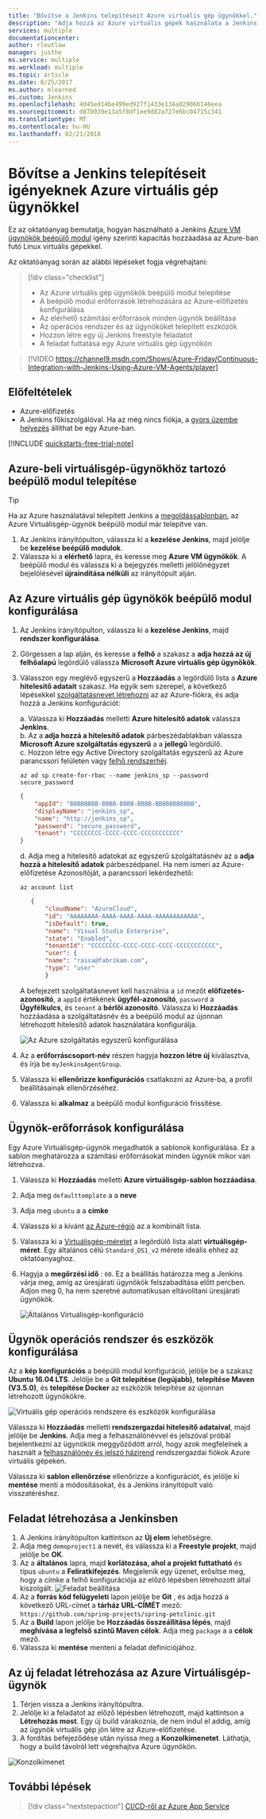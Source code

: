 ```yaml
---
title: "Bővítse a Jenkins telepítéseit Azure virtuális gép ügynökkel."
description: "Adja hozzá az Azure virtuális gépek használata a Jenkins Azure Virtuálisgép-ügynök beépülő modul Jenkins folyamatok további kapacitást."
services: multiple
documentationcenter: 
author: rloutlaw
manager: justhe
ms.service: multiple
ms.workload: multiple
ms.topic: article
ms.date: 8/25/2017
ms.author: mlearned
ms.custom: Jenkins
ms.openlocfilehash: 4d45ed14be499ed927f1433e134a029066146eea
ms.sourcegitcommit: d87b039e13a5f8df1ee9d82a727e6bc04715c341
ms.translationtype: MT
ms.contentlocale: hu-HU
ms.lasthandoff: 02/21/2018
---
```

# <a name="scale-your-jenkins-deployments-to-meet-demand-with-azure-vm-agents"></a>Bővítse a Jenkins telepítéseit igényeknek Azure virtuális gép ügynökkel

Ez az oktatóanyag bemutatja, hogyan használható a Jenkins [Azure VM ügynökök beépülő modul](https://plugins.jenkins.io/azure-vm-agents) igény szerinti kapacitás hozzáadása az Azure-ban futó Linux virtuális gépekkel.

Az oktatóanyag során az alábbi lépéseket fogja végrehajtani:

> [!div class="checklist"]
> * Az Azure virtuális gép ügynökök beépülő modul telepítése
> * A beépülő modul erőforrások létrehozására az Azure-előfizetés konfigurálása
> * Az elérhető számítási erőforrások minden ügynök beállítása
> * Az operációs rendszer és az ügynököket telepített eszközök
> * Hozzon létre egy új Jenkins freestyle feladatot
> * A feladat futtatása egy Azure virtuális gép ügynökön

> [!VIDEO https://channel9.msdn.com/Shows/Azure-Friday/Continuous-Integration-with-Jenkins-Using-Azure-VM-Agents/player]

## <a name="prerequisites"></a>Előfeltételek

* Azure-előfizetés
* A Jenkins főkiszolgálóval. Ha az még nincs fiókja, a [gyors üzembe helyezés](install-jenkins-solution-template.md) állíthat be egy Azure-ban.

[!INCLUDE [quickstarts-free-trial-note](../../includes/quickstarts-free-trial-note.md)]

## <a name="install-azure-vm-agents-plugin"></a>Azure-beli virtuálisgép-ügynökhöz tartozó beépülő modul telepítése

> [!TIP]
> Ha az Azure használatával telepített Jenkins a [megoldássablonban](install-jenkins-solution-template.md), az Azure Virtuálisgép-ügynök beépülő modul már telepítve van.

1. Az Jenkins irányítópulton, válassza ki a **kezelése Jenkins**, majd jelölje be **kezelése beépülő modulok**.
2. Válassza ki a **elérhető** lapra, és keresse meg **Azure VM ügynökök**. A beépülő modul és válassza ki a bejegyzés melletti jelölőnégyzet bejelölésével **újraindítása nélküli** az irányítópult alján.

## <a name="configure-the-azure-vm-agents-plugin"></a>Az Azure virtuális gép ügynökök beépülő modul konfigurálása

1. Az Jenkins irányítópulton, válassza ki a **kezelése Jenkins**, majd **rendszer konfigurálása**.
2. Görgessen a lap alján, és keresse a **felhő** a szakasz a **adja hozzá az új felhőalapú** legördülő válassza **Microsoft Azure virtuális gép ügynökök**.
3. Válasszon egy meglévő egyszerű a **Hozzáadás** a legördülő lista a **Azure hitelesítő adatait** szakasz. Ha egyik sem szerepel, a következő lépésekkel [szolgáltatásnevet létrehozni](/cli/azure/create-an-azure-service-principal-azure-cli?toc=%2fazure%2fazure-resource-manager) az az Azure-fiókra, és adja hozzá a Jenkins konfigurációt:   

    a. Válassza ki **Hozzáadás** melletti **Azure hitelesítő adatok** válassza **Jenkins**.   
    b. Az a **adja hozzá a hitelesítő adatok** párbeszédablakban válassza **Microsoft Azure szolgáltatás egyszerű** a a **jellegű** legördülő.   
    c. Hozzon létre egy Active Directory szolgáltatás egyszerű az Azure parancssori felületen vagy [felhő rendszerhéj](/azure/cloud-shell/overview).
    
    ```azurecli-interactive
    az ad sp create-for-rbac --name jenkins_sp --password secure_password
    ```

    ```json
    {
        "appId": "BBBBBBBB-BBBB-BBBB-BBBB-BBBBBBBBBBB",
        "displayName": "jenkins_sp",
        "name": "http://jenkins_sp",
        "password": "secure_password",
        "tenant": "CCCCCCCC-CCCC-CCCC-CCCCCCCCCCC"
    }
    ```
    d. Adja meg a hitelesítő adatokat az egyszerű szolgáltatásnév az a **adja hozzá a hitelesítő adatok** párbeszédpanel. Ha nem ismeri az Azure-előfizetése Azonosítóját, a parancssori lekérdezhető:
     
     ```azurecli-interactive
     az account list
     ```

     ```json
        {
            "cloudName": "AzureCloud",
            "id": "AAAAAAAA-AAAA-AAAA-AAAA-AAAAAAAAAAAA",
            "isDefault": true,
            "name": "Visual Studio Enterprise",
            "state": "Enabled",
            "tenantId": "CCCCCCCC-CCCC-CCCC-CCCC-CCCCCCCCCCC",
            "user": {
            "name": "raisa@fabrikam.com",
            "type": "user"
            }
     ```

    A befejezett szolgáltatásnevet kell használnia a `id` mezőt **előfizetés-azonosító**, a `appId` értékének **ügyfél-azonosító**, `password` a **Ügyfélkulcs**, és `tenant` a **bérlői azonosító**. Válassza ki **Hozzáadás** hozzáadása a szolgáltatásnév és a beépülő modul az újonnan létrehozott hitelesítő adatok használatára konfigurálja.

    ![Az Azure szolgáltatás egyszerű konfigurálása](./media/jenkins-azure-vm-agents/new-service-principal.png)

    

4. Az a **erőforráscsoport-név** részen hagyja **hozzon létre új** kiválasztva, és írja be `myJenkinsAgentGroup`.
5. Válassza ki **ellenőrizze konfigurációs** csatlakozni az Azure-ba, a profil beállításainak ellenőrzéséhez.
6. Válassza ki **alkalmaz** a beépülő modul konfiguráció frissítése.

## <a name="configure-agent-resources"></a>Ügynök-erőforrások konfigurálása

Egy Azure Virtuálisgép-ügynök megadhatók a sablonok konfigurálása. Ez a sablon meghatározza a számítási erőforrásokat minden ügynök mikor van létrehozva.

1. Válassza ki **Hozzáadás** melletti **Azure virtuálisgép-sablon hozzáadása**.
2. Adja meg `defaulttemplate` a a **neve**
3. Adja meg `ubuntu` a a **címke**
4. Válassza ki a kívánt [az Azure-régió](https://azure.microsoft.com/regions/?ref=microsoft.com&utm_source=microsoft.com&utm_medium=docs&utm_campaign=visualstudio) az a kombinált lista.
5. Válassza ki a [Virtuálisgép-méretet](/azure/virtual-machines/linux/sizes) a legördülő lista alatt **virtuálisgép-méret**. Egy általános célú `Standard_DS1_v2` mérete ideális ehhez az oktatóanyaghoz.   
6. Hagyja a **megőrzési idő** : `60`. Ez a beállítás határozza meg a Jenkins várja meg, amíg az üresjárati ügynökök felszabadítása előtt percben. Adjon meg 0, ha nem szeretné automatikusan eltávolítani üresjárati ügynökök.

   ![Általános Virtuálisgép-konfiguráció](./media/jenkins-azure-vm-agents/general-config.png)

## <a name="configure-agent-operating-system-and-tools"></a>Ügynök operációs rendszer és eszközök konfigurálása

Az a **kép konfigurációs** a beépülő modul konfiguráció, jelölje be a szakasz **Ubuntu 16.04 LTS**. Jelölje be a **Git telepítése (legújabb)**, **telepítése Maven (V3.5.0)**, és **telepítése Docker** az eszközök telepítése az újonnan létrehozott ügynökökre.

![Virtuális gép operációs rendszere és eszközök konfigurálása](./media/jenkins-azure-vm-agents/jenkins-os-config.png)

Válassza ki **Hozzáadás** melletti **rendszergazdai hitelesítő adataival**, majd jelölje be **Jenkins**. Adja meg a felhasználónévvel és jelszóval próbál bejelentkezni az ügynökök meggyőződött arról, hogy azok megfelelnek a használt a [felhasználónév és jelszó házirend](/azure/virtual-machines/linux/faq#what-are-the-username-requirements-when-creating-a-vm) rendszergazdai fiókok Azure virtuális gépeken.

Válassza ki **sablon ellenőrzése** ellenőrizze a konfigurációt, és jelölje ki **mentése** menti a módosításokat, és a Jenkins irányítópult való visszatéréshez.

## <a name="create-a-job-in-jenkins"></a>Feladat létrehozása a Jenkinsben

1. A Jenkins irányítópulton kattintson az **Új elem** lehetőségre. 
2. Adja meg `demoproject1` a nevét, és válassza ki a **Freestyle projekt**, majd jelölje be **OK**.
3. Az a **általános** lapra, majd **korlátozása, ahol a projekt futtatható** és típus `ubuntu` a **Feliratkifejezés**. Megjelenik egy üzenet, erősítse meg, hogy a címke a felhő konfigurációja az előző lépésben létrehozott által kiszolgált. 
   ![Feladat beállítása](./media/jenkins-azure-vm-agents/job-config.png)
4. Az a **forrás kód felügyeleti** lapon jelölje be **Git** , és adja hozzá a következő URL-címet a **tárház URL-CÍMÉT** mező: `https://github.com/spring-projects/spring-petclinic.git`
5. Az a **Build** lapon jelölje be **Hozzáadás összeállítása lépés**, majd **meghívása a legfelső szintű Maven célok**. Adja meg `package` a a **célok** mező.
6. Válassza ki **mentése** menteni a feladat definíciójához.

## <a name="build-the-new-job-on-an-azure-vm-agent"></a>Az új feladat létrehozása az Azure Virtuálisgép-ügynök

1. Térjen vissza a Jenkins irányítópultra.
2. Jelölje ki a feladatot az előző lépésben létrehozott, majd kattintson a **Létrehozás most**. Egy új build várakoznia, de nem indul el addig, amíg az ügynök virtuális gép jön létre az Azure-előfizetése.
3. A fordítás befejeződése után nyissa meg a **Konzolkimenetet**. Láthatja, hogy a build távolról lett végrehajtva Azure ügynökön.

![Konzolkimenet](./media/jenkins-azure-vm-agents/console-output.png)

## <a name="next-steps"></a>További lépések

> [!div class="nextstepaction"]
> [CI/CD-ről az Azure App Service](java-deploy-webapp-tutorial.md)
